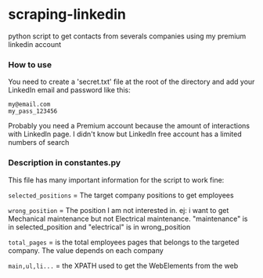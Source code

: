 # scraping-linkedin
python script to get contacts from severals companies using my premium linkedin account

### How to use
You need to create a 'secret.txt' file at the root of the directory and add your LinkedIn email and password like this:

    my@email.com
    my_pass_123456

Probably you need a Premium account because the amount of interactions with LinkedIn page. I didn't know but LinkedIn free account has a limited numbers of search

### Description in constantes.py
This file has many important information for the script to work fine:

`selected_positions` = The target company positions to get employees

`wrong_position` = The position I am not interested in. ej: i want to get Mechanical maintenance but not Electrical maintenance. "maintenance" is in selected_position and "electrical" is in wrong_position

`total_pages` = is the total employees pages that belongs to the targeted company. The value depends on each company

`main,ul,li...` = the XPATH used to get the WebElements from the web
